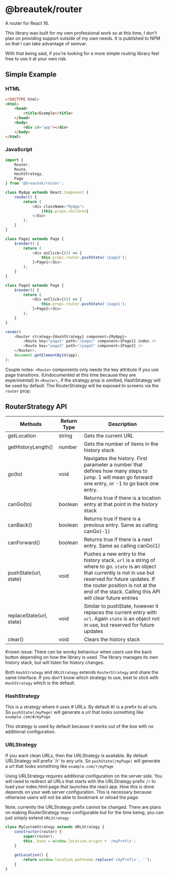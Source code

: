 # @breautek/router

A router for React 16.

This library was built for my own professional work so at this time, I don't plan on providing support outside of my own needs. It is published to NPM so that I can take advantage of semvar.

With that being said, if you're looking for a more simple routing library feel free to use it at your own risk.

## Simple Example

### HTML
```html
<!DOCTYPE html>
<html>
	<head>
		<title>Example</title>
	</head>
	<body>
		<div id="app"></div>
	</body>
</html>
```

### JavaScript

```javascript
import {
	Router, 
	Route,
	HashStrategy,
	Page
} from '@breautek/router';

class MyApp extends React.Component {
	render() {
		return (
			<div className="MyApp">
				{this.props.children}
			</div>
		);
	}
}

class Page1 extends Page {
	$render() {
		return (
			<div onClick={(() => {
				this.props.router.pushState('/page2');
			}>Page1</div>
		);	
	}
}

class Page2 extends Page {
	$render() {
		return (
			<div onClick={(() => {
				this.props.router.pushState('/page1');
			}>Page2</div>
		);	
	}
}

render(
	<Router strategy={HashStrategy} component={MyApp}>
		<Route key="page1" path="/page1" component={Page1} index />
		<Route key="page2" path="/page2" component={Page2} />
	</Router>,
	document.getElementById(app);
);
```

Couple notes:
`<Route>` components only needs the key attribute if you use page transitions. (Undocumented at this time because they are experimental)
In `<Router>`, if the strategy prop is omitted, HashStrategy will be used by default.
The RouterStrategy will be exposed to screens via the `router` prop.

## RouterStrategy API
| Methods                            | Return Type 	| Description
| ---------------------------------- | ---------------- | ----------------------------- |
| getLocation 			     | string 		| Gets the current URL 		|
| getHistoryLength()		     | number 		| Gets the number of items in the history stack
| go(to) 			     | void 		| Navigates the history. First parameter a number that defines how many steps to jump. 1 will mean go forward one entry, or -1 to go back one entry.
| canGo(to) 			     | boolean 		| Returns true if there is a location entry at that point in the history stack
| canBack() 			     | boolean 		| Returns true if there is a previous entry. Same as calling canGo(-1)
| canForward() 			     | boolean 		| Returns true if there is a next entry. Same as calling canGo(1)
| pushState(url, state) 	     | void 		| Pushes a new entry to the history stack. `url` is a string of where to go. `state` is an object that currently is not in use but reserved for future updates. If the router position is not at the end of the stack. Calling this API will clear future entries
| replaceState(url, state)	     | void 		| Similar to pushState, however it replaces the current entry with `url`. Again `state` is an object not in use, but reserved for future updates
| clear() 			     | void 		| Clears the history stack

Known issue: There can be wonky behaviour when users use the back button depending on how the library is used. The library manages its own history stack, but will listen for history changes.

Both `HashStrategy` and `URLStrategy` extends `RouterStrategy` and share the same interface. If you don't know which strategy to use, best to stick with `HashStrategy` which is the default.

### HashStrategy

This is a strategy where it uses # URLs. By default #/ is a prefix to all urls. So `pushState(/myPage)` will generate a url that looks something like `example.com/#/myPage`

This strategy is used by default because it works out of the box with no additional configuration.

### URLStrategy

If you want clean URLs, then the URLStrategy is available. By default URLStrategy will prefix '/r' to any urls. So `pushState(/myPage)` will generate a url that looks something like `example.com/r/myPage`

Using URLStrategy requires additional configuration on the server side. You will need to redirect all URLs that starts with the URLStrategy prefix `/r` to load your index.html page that launches the react app. How this is done depends on your web server configuration. This is necessary because otherwise users will not be able to bookmark or reload the page.

Note, currently the URLStrategy prefix cannot be changed. There are plans on making RouterStrategy more configurable but for  the time being, you can just simply extend `URLStrategy`

```Javascript
class MyCustomStrategy extends URLStrategy {
	constructor(router) {
		super(router);
		this._base = window.location.origin + '/myPrefix';
	}
	
	getLocation() {
		return window.location.pathname.replace('/myPrefix', '');
	}
}
```
